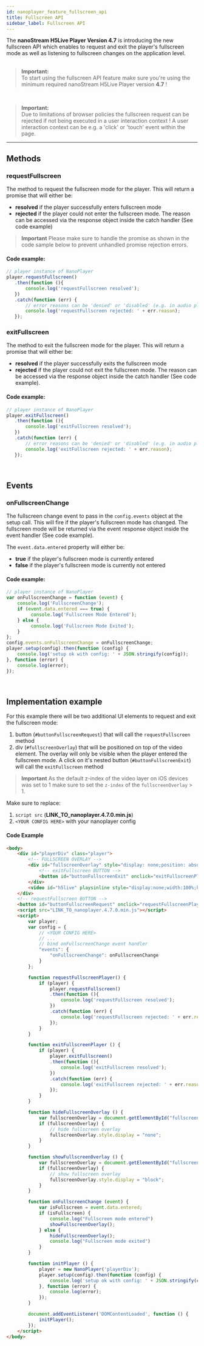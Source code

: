 ```yaml
---
id: nanoplayer_feature_fullscreen_api
title: Fullscreen API
sidebar_label: Fullscreen API
---
```


The **nanoStream H5Live Player Version 4.7** is introducing the new fullscreen API which enables to request and exit the player's fullscreen mode as well as listening to fullscreen changes on the application level.
<br>
<br>

> **Important:** <br>
> To start using the fullscreen API feature make sure you're using the minimum required nanoStream H5Live Player version **4.7** !

<br>

> **Important:** <br>
> Due to limitations of browser policies the fullscreen request can be rejected if not being executed in a user interaction context ! A user interaction context can be e.g. a 'click' or 'touch' event within the page.

<hr>

## Methods

### requestFullscreen

The method to request the fullscreen mode for the player. This will return a promise that will either be:

- **resolved** if the player successfully enters fullscreen mode
- **rejected** if the player could not enter the fullscreen mode. The reason can be accessed via the response object inside the catch handler (See code example)

> **Important**
> Please make sure to handle the promise as shown in the code sample below to prevent unhandled promise rejection errors. 

#### Code example: 
```javascript
// player instance of NanoPlayer
player.requestFullscreen()
   .then(function (){
       console.log('requestFullscreen resolved');
   })
   .catch(function (err) {
       // error reasons can be 'denied' or 'disabled' (e.g. in audio player mode)
       console.log('requestFullscreen rejected: ' + err.reason);
   });
```

### exitFullscreen

The method to exit the fullscreen mode for the player. This will return a promise that will either be:

- **resolved** if the player successfully exits the fullscreen mode
- **rejected** if the player could not exit the fullscreen mode. The reason can be accessed via the response object inside the catch handler (See code example).

#### Code example: 

```javascript
// player instance of NanoPlayer
player.exitFullscreen()
   .then(function (){
       console.log('exitFullscreen resolved');
   })
   .catch(function (err) {
       // error reasons can be 'denied' or 'disabled' (e.g. in audio player mode)
       console.log('exitFullscreen rejected: ' + err.reason);
   });
```

<br>

## Events

### onFullscreenChange
The fullscreen change event to pass in the `config.events` object at the setup call. This will fire if the player's fullscreen mode has changed. The fullscreen mode will be returned via the event response object inside the event handler (See code example). 

The `event.data.entered` property will either be:

- **true** if the player's fullscreen mode is currently entered
- **false** if the player's fullscreen mode is currently not entered

#### Code example: 

```javascript
// player instance of NanoPlayer
var onFullscreenChange = function (event) {
    console.log('FullscreenChange');
    if (event.data.entered === true) {
         console.log('Fullscreen Mode Entered');
    } else {
         console.log('Fullscreen Mode Exited');
    }
};
config.events.onFullscreenChange = onFullscreenChange;
player.setup(config).then(function (config) {
    console.log('setup ok with config: ' + JSON.stringify(config));
}, function (error) {
    console.log(error);
});
```

<br>

## Implementation example 

For this example there will be two additional UI elements to request and exit the fullscreen mode:
1) button (`#buttonFullscreenRequest`) that will call the `requestFullscreen` method
2) div (`#fullscreenOverlay`) that will be positioned on top of the video element. The overlay will only be visible when the player entered the fullscreen mode. A click on it's nested button (`#buttonFullscreenExit`) will call the `exitFullscreen` method


> **Important**
> As the default z-index of the video layer on iOS devices was set to 1 make sure to set the `z-index` of the `fullscreenOverlay` > 1.  


Make sure to replace:
1) `script src` (**LINK_TO_nanoplayer.4.7.0.min.js**)
2) `<YOUR CONFIG HERE>` with your nanoplayer config

#### Code Example
```html
<body>
	<div id="playerDiv" class="player">
		<!-- FULLSCREEN OVERLAY -->
        <div id="fullscreenOverlay" style="display: none;position: absolute; top: 50px; left: 50px;z-index: 3">
            <!-- exitFullscreen BUTTON -->
            <button id="buttonFullscreenExit" onclick="exitFullscreenPlayer();" style="cursor: pointer;height: 100px; width: 100px; font-size: 50px;">&times;</button>
        </div>
		<video id="h5live" playsinline style="display:none;width:100%;height:100%"></video>
	</div>
	<!-- requestFullscreen BUTTON -->
    <button id="buttonFullscreenRequest" onclick="requestFullscreenPlayer();">requestFullscreen</button>
    <script src="LINK_TO_nanoplayer.4.7.0.min.js"></script>
    <script>
        var player;
        var config = {
            // <YOUR CONFIG HERE>
            // ...
            // bind onFullscreenChange event handler
            "events": {
                "onFullscreenChange": onFullscreenChange
            }
        };

        function requestFullscreenPlayer() {
            if (player) {
                player.requestFullscreen()
                .then(function (){
                    console.log('requestFullscreen resolved');
                })
                .catch(function (err) {
                    console.log('requestFullscreen rejected: ' + err.reason);
                });
            }
        }

        function exitFullscreenPlayer () {
            if (player) {
                player.exitFullscreen()
                .then(function (){
                    console.log('exitFullscreen resolved');
                })
                .catch(function (err) {
                    console.log('exitFullscreen rejected: ' + err.reason);
                });
            }
        }

        function hideFullscreenOverlay () {
            var fullscreenOverlay = document.getElementById("fullscreenOverlay");
            if (fullscreenOverlay) {
                // hide fullscreen overlay
                fullscreenOverlay.style.display = "none";
            }
        }

        function showFullscreenOverlay () {
            var fullscreenOverlay = document.getElementById("fullscreenOverlay");
            if (fullscreenOverlay) {
                // show fullscreen overlay
                fullscreenOverlay.style.display = "block";
            }
        }

        function onFullscreenChange (event) {
            var isFullscreen = event.data.entered;
            if (isFullscreen) {
                console.log("Fullscreen mode entered")
                showFullscreenOverlay();
            } else {
                hideFullscreenOverlay();
                console.log("Fullscreen mode exited")
            }
        }

        function initPlayer () {
            player = new NanoPlayer('playerDiv');
            player.setup(config).then(function (config) {
                console.log('setup ok with config: ' + JSON.stringify(config));
            }, function (error) {
                console.log(error);
            });
        }

        document.addEventListener('DOMContentLoaded', function () {
            initPlayer();
        });
    </script>
</body>
```
